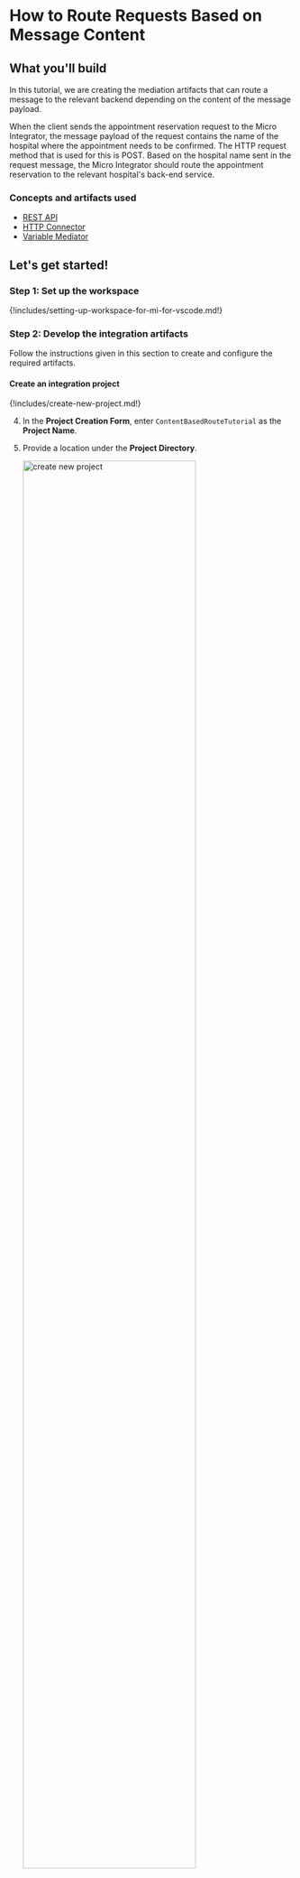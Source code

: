# How to Route Requests Based on Message Content

## What you'll build

In this tutorial, we are creating the mediation artifacts that can route a message to the relevant backend depending on the content of the message payload.

When the client sends the appointment reservation request to the Micro Integrator, the message payload of the request contains the name of the hospital where the appointment needs to be confirmed. The HTTP request method that is used for this is POST. Based on the hospital name sent in the request message, the Micro Integrator should route the appointment reservation to the relevant hospital's back-end service.

### Concepts and artifacts used

-   [REST API]({{base_path}}/reference/synapse-properties/rest-api-properties)
-   [HTTP Connector]({{base_path}}/reference/connectors/http-connector/http-connector-overview)
-   [Variable Mediator]({{base_path}}/reference/mediators/variable-mediator)

## Let's get started!

### Step 1: Set up the workspace

{!includes/setting-up-workspace-for-mi-for-vscode.md!}

### Step 2: Develop the integration artifacts

Follow the instructions given in this section to create and configure the required artifacts.

#### Create an integration project

{!includes/create-new-project.md!}

4. In the **Project Creation Form**, enter `ContentBasedRouteTutorial` as the **Project Name**.

5. Provide a location under the **Project Directory**.

     <a href="{{base_path}}/assets/img/learn/tutorials/message-routing/create-new-project.png"><img src="{{base_path}}/assets/img/learn/tutorials/message-routing/create-new-project.png" alt="create new project" width="80%"></a>

6. Click **Create**.

Once you click **Create**, the **Add Artifact** pane will be opened.

#### Create HTTP connections

In this tutorial, we have three hospital services hosted as the backend:

-   Grand Oak Community Hospital: `http://localhost:9090/grandoaks/`
-   Clemency Medical Center: `http://localhost:9090/clemency/`
-   Pine Valley Community Hospital: `http://localhost:9090/pinevalley/`

The request method is `POST` and the format of the request URL expected by the back-end services is as below.
`http://localhost:9090/grandoaks/categories/{category}/reserve`

Let's create three different HTTP connections for the above services.

1. Navigate to **MI Project Explorer**.

2. Click on **+ Add artifact**.

    <a href="{{base_path}}/assets/img/develop/create-artifacts/add-artifact-icon.png"><img src="{{base_path}}/assets/img/develop/create-artifacts/add-artifact-icon.png" alt="add artifact" width="40%"></a>

3. Click **+ View More** under **Create an Integration**.
4. Select **Connections** under **Other Artifacts** to open the **Connector Store Form**.

    <a href="{{base_path}}/assets/img/integrate/connectors/connections-artifact.png"><img src="{{base_path}}/assets/img/integrate/connectors/connections-artifact.png" alt="connections artifact" width="80%"></a>

5. Select **HTTP**.

    <a href="{{base_path}}/assets/img/learn/tutorials/message-routing/select-http.png"><img src="{{base_path}}/assets/img/learn/tutorials/message-routing/select-http.png" alt="select HTTP connection" width="80%"></a>

6. In the **Add New Connection** form, specify the following values to create the new HTTP connection.
     <table>
         <thead>
           <tr>
              <th>Property</th>
              <th>Value</th>
              <th>Description</th>
           </tr>
         </thead>
         <tbody>
           <tr>
              <td>Connection Name</td>
              <td><code>GrandOakConn</code></td>
              <td>The name of the connection.</td>
           </tr>
           <tr>
              <td>Base URL</td>
              <td>
                 <code>http://localhost:9090/grandoaks</code>
              </td>
              <td>The base of the request URL for the back-end service.</td>
           </tr>
         </tbody>
     </table>

7. Click **Add**.

8. Similarly, create the HTTP connections for the other two hospital services using the Base URLs given below:

    | Connection Name | Base URL                           |
    |-----------------|------------------------------------|
    | ClemencyConn    | `http://localhost:9090/clemency`   |
    | PineValleyConn  | `http://localhost:9090/pinevalley` |

You have now created the three connections for the hospital back-end services that will be used to make appointment reservations.

!!! Tip
    You can also create a single connection where the differentiation of the hospital name can be handled using a variable in the relative path of an operation. See the tutorial on [Exposing Several Services as a Single Service]({{base_path}}/learn/integration-tutorials/exposing-several-services-as-a-single-service).

    Using three different connections is advantageous when the back-end services are very different from one another and/or when there is a requirement to configure error handling differently for each of them.

#### Create a REST API

1. In the **MI Project Explorer** click on **+ Add artifact**.
2. Select **API** under **Create an Integration**.
3. Enter the details given below to create a new REST API.

    <table>
      <tr>
        <th>Property</th>
        <th>Value</th>
        <th>Description</th>
      </tr>
      <tr>
        <td>Name</td>
        <td><code>HealthcareAPI</code></td>
        <td>
          The name of the REST API.
        </td>
      </tr>
      <tr>
        <td>Context</td>
        <td><code>/healthcare</code></td>
        <td>
          Here you are anchoring the API in the <code>/healthcare</code> context. This will become part of the name of the generated URL used by the client when sending requests to the Healthcare service. For example, setting the context to <code>/healthcare</code> means that the API will only handle HTTP requests where the URL path starts with <code>http://host:port/healthcare</code>.
        </td>
      </tr>
    </table>                                                                   

    <a href="{{base_path}}/assets/img/learn/tutorials/message-routing/synapse-api-artifact.png"><img src="{{base_path}}/assets/img/learn/tutorials/message-routing/synapse-api-artifact.png" alt="Synapse API artifact" width="70%"></a>

4. Click **Create**.

5. On the Service Designer, click on the three dots (**⋮**) and then **Edit** to access the **Properties** of the default API resource.

    <a href="{{base_path}}/assets/img/learn/tutorials/message-routing/edit-icon-api-resource.png"><img src="{{base_path}}/assets/img/learn/tutorials/message-routing/edit-icon-api-resource.png" alt="Edit API resource" width="70%"></a>

6. Enter the following details:

    <table>
    <tr>
        <th>Property</th>
        <th>Description</th>
    </tr>
    <tr>
        <td>Resource Path</td>
        <td>
            <code>/categories/{category}/reserve</code>
        </td>
    </tr>
    <tr>
        <td>Methods</td>
        <td>
            <code>POST</code> 
        </td>
    </tr>
    </table>

    <a href="{{base_path}}/assets/img/integrate/tutorials/using-templates/edit-api-resource.png"><img src="{{base_path}}/assets/img/integrate/tutorials/using-templates/edit-api-resource.png" alt="edit API resource" width="30%"></a>

7. Click **Update**.

#### Define the mediation flow 

You can now start configuring the API resource.

1. Navigate to **MI Project Explorer** > **APIs** > **HealthcareAPI** > **/categories/{category}/reserve** to open the **Resource View**.

2. Click on the **+** icon to open the **Mediator Palette**. 

    <a href="{{base_path}}/assets/img/learn/tutorials/message-routing/open-palette.png"><img src="{{base_path}}/assets/img/learn/tutorials/message-routing/open-palette.png" alt="open palette" width="60%"></a>

3. Select the **Switch** mediator under **Mediators**.

4. In the **Add Switch Mediator** pane that appears, specify the following values.

    <table>
         <tr>
             <th>Property</th>
             <th>Description</th>
         </tr>
         <tr>
             <td>Expression</td>
             <td>
                 <p>The <strong>Expression</strong> field is where you specify the <a href="{{base_path}}/reference/synapse-properties/expressions">Synapse expression</a> used to extract the hospital name from the request payload.</p>
                 <p>Follow the steps given below to specify the expression:</p>
                 <ol>
                     <li>Click the <b>EX</b> button at the end of the <b>Value</b> field.</li>
                     <li>Enter <code>payload.hospital</code>.</li>
                 </ol>
             </td>
         </tr>
         <tr>
             <td>Cases</td>
             <td>
                <p>Use the <b>+ Add New Case</b> button to add each of the following case branches by setting the following Regex patterns:</p>
                <ol>
                    <li><code>grand oak community hospital</code></li>
                    <li><code>clemency medical center</code></li>
                    <li><code>pine valley community hospital</code></li>
                </ol>
            </td>
         </tr>
     </table>

5. Click **Add** to insert the Switch mediator to the integration flow.

6. Add a **Log** mediator to each case branch by clicking on the **+** icon in the respective case branch and selecting the **Log** mediator from the **Mediator Palette**. In the pane that appears, specify the following values.

    <table>
        <tr>
            <th></th>
            <th>Case 1 (grand oak community hospital)</th>
            <th>Case 2 (clemency medical center)</th>
            <th>Case 3 (pine valley community hospital)</th>
            <th>Default</th>
        </tr>
        <tr>
            <td>Log Category</td>
            <td><code>INFO</code></td>
            <td><code>INFO</code></td>
            <td><code>INFO</code></td>
            <td><code>ERROR</code></td>
        </tr>
        <tr>
            <td>Message</td>
            <td><code>Routing to: ${payload.hospital}</code></td>
            <td><code>Routing to: ${payload.hospital}</code></td>
            <td><code>Routing to: ${payload.hospital}</code></td>
            <td><code>Invalid hospital: ${payload.hospital}</code></td>
        </tr>
        <tr>
            <td>Description</td>
            <td><code>GrandOak Log</code></td>
            <td><code>Clemency Log</code></td>
            <td><code>PineValley Log</code></td>
            <td><code>Fault Log</code></td>
        </tr>
    </table>

    <a href="{{base_path}}/assets/img/learn/tutorials/message-routing/resource-view-after-log.png"><img src="{{base_path}}/assets/img/learn/tutorials/message-routing/resource-view-after-log.png" alt="Resource view after adding log" width="80%"></a>

    !!! Info
        You have now configured the Switch mediator to log the message `Routing to: <Hospital Name>` whenever a request is sent to this API resource. The request will then be routed to the relevant hospital back-end service based on the hospital name provided in the request payload.

        The default case of the Switch mediator handles invalid hospital requests. It logs the message `Invalid hospital: <Hospital Name>` for requests with an invalid or unrecognized hospital name.

7. Add an HTTP **POST** operation by clicking the **+** icon after the **Log** mediator in each case branch, except for the `default` branch. In the pane that appears, specify the following values.

    !!! Tip
        You can search for `post` in the **Mediator Palette** to quickly find the HTTP POST operation.

    <table>
        <thead>
            <tr>
                <th></th>
                <th>Case 1 (grand oak community hospital)</th>
                <th>Case 2 (clemency medical center)</th>
                <th>Case 3 (pine valley community hospital)</th>
            </tr>
        </thead>
        <tbody>
            <tr>
                <td>Connection</td>
                <td><code>GrandOakConn</code></td>
                <td><code>ClemencyConn</code></td>
                <td><code>PineValleyConn</code></td>
            </tr>
            <tr>
                <td>Relative Path</td>
                <td><code>/categories/\${params.pathParams.category}/reserve</code></td>
                <td><code>/categories/\${params.pathParams.category}/reserve</code></td>
                <td><code>/categories/\${params.pathParams.category}/reserve</code></td>
            </tr>
            <tr>
                <td>Response Variable Name</td>
                <td><code>hospital_res</code></td>
                <td><code>hospital_res</code></td>
                <td><code>hospital_res</code></td>
            </tr>
        </tbody>
    </table>

    !!! Note
        We will leave the rest of the configurations as defaults — that is, **Content Type** set to **JSON**, **Request Body** as `${payload}`, and **Overwrite Message Body** checked.

    <a href="{{base_path}}/assets/img/learn/tutorials/message-routing/http_post_grandoak.png"><img src="{{base_path}}/assets/img/learn/tutorials/message-routing/http_post_grandoak.png" alt="HTTP POST operation" width="30%"></a>

8. Add a **Respond** mediator right after the **Switch** mediator to return the response from the healthcare service back to the client.

    You have successfully created all the artifacts required to route messages to a back-end service based on the content of the request payload. 

    <a href="{{base_path}}/assets/img/learn/tutorials/message-routing/resource-view.png"><img src="{{base_path}}/assets/img/learn/tutorials/message-routing/resource-view.png" alt="Resource view" width="80%"></a>

### Step 3: Build and run the artifacts

Now that you have developed an integration using the Micro Integrator for the Visual Studio Code plugin, it's time to deploy the integration to the Micro Integrator server runtime.

Click the **Build and Run** icon located in the top right corner of VS Code.

<a href="{{base_path}}/assets/img/learn/tutorials/message-routing/build_and_run_btn.png"><img src="{{base_path}}/assets/img/learn/tutorials/message-routing/build_and_run_btn.png" alt="Build and Run" width="80%"></a>

### Step 4: Test the use case

Let's test the use case by sending a simple client request that invokes the service.

#### Start the back-end service

1. Download the JAR file of the back-end service from [here](https://github.com/wso2-docs/WSO2_EI/blob/master/Back-End-Service/Hospital-Service-JDK11-2.0.0.jar).
2. Open a terminal, and navigate to the location where you saved the back-end service.
3. Execute the following command to start the service:

    ```bash
    java -jar Hospital-Service-JDK11-2.0.0.jar
    ```

#### Send the client request

Now, let's test the integration service. For that, you can use the inbuilt try-it functionality in the MI for VS Code extension.

When you run the integration artifact as in [Step 3](#step-3-build-and-run-the-artifacts), the **Runtime Services** interface is opened up. You can see all the available services.

Select the `HealthcareAPI` you have developed and test the resource using the following category and payload.

<table>
    <tr>
        <th>Category</th>
        <td>
            <code>surgery</code> 
        </td>
    </tr>
    <tr>
        <th>Payload</th>
        <td>
        <div>
            <code>
            {
                "patient": {
                "name": "John Doe",
                "dob": "1940-03-19",
                "ssn": "234-23-525",
                "address": "California",
                "phone": "8770586755",
                "email": "johndoe@gmail.com"
                },
                "doctor": "thomas collins",
                "hospital_id": "grandoaks",
                "hospital": "grand oak community hospital",
                "appointment_date": "2025-04-02"
            }
            </code>
        </div></br>
        This JSON payload contains details of the appointment reservation, which includes patient details, doctor, hospital, and data of appointment.
    </tr>
</table>

<a href="{{base_path}}/assets/img/learn/tutorials/message-routing/try_out.png"><img src="{{base_path}}/assets/img/learn/tutorials/message-routing/try_out.png" alt="Try Out" width="80%"></a>

Optionally, you can use [Postman](https://www.postman.com/downloads/) or [cURL](https://curl.haxx.se/) to send the request. You can refer to the following request information.
    
<table>
    <tr>
        <th>Method</th>
        <td>
            <code>POST</code> 
        </td>
    </tr>
    <tr>
        <th>Headers</th>
        <td>
            <code>Content-Type=application/json</code>
        </td>
    </tr>
    <tr>
        <th>URL</th>
        <td><code>http://localhost:8290/healthcare/categories/surgery/reserve</code></br></br>
                The URI-Template format that is used in this URL was defined when creating the API resource:
        <code>http://host:port/categories/{category}/reserve</code>
        </td>
    </tr>
    <tr>
        <th>Body</th>
        <td>
        <div>
            <code>
            {
                "patient": {
                "name": "John Doe",
                "dob": "1940-03-19",
                "ssn": "234-23-525",
                "address": "California",
                "phone": "8770586755",
                "email": "johndoe@gmail.com"
                },
                "doctor": "thomas collins",
                "hospital_id": "grandoaks",
                "hospital": "grand oak community hospital",
                "appointment_date": "2025-04-02"
            }
            </code>
        </div>
    </tr>
</table>

#### Analyze the response

You will see the following response received to your <b>HTTP Client</b>:

```json
{
  "appointmentNumber": 1,
  "doctor": {
    "name": "thomas collins",
    "hospital": "grand oak community hospital",
    "category": "surgery",
    "availability": "9.00 a.m - 11.00 a.m",
    "fee": 7000
  },
  "patient": {
    "name": "John Doe",
    "dob": "1940-03-19",
    "ssn": "234-23-525",
    "address": "California",
    "phone": "8770586755",
    "email": "johndoe@gmail.com"
  },
  "fee": 7000,
  "confirmed": false
}
```

Now, check the **Output** tab in VS Code. You should see a message similar to the following: `INFO {LogMediator} - {api:HealthcareAPI POST /healthcare/categories/surgery/reserve} Routing to: grand oak community hospital`.

This message is printed by the **Log** mediator when the client request is routed to the appropriate backend using the **Switch** mediator.

You have successfully completed this tutorial and learned how requests received by the Micro Integrator can be routed to the relevant backend using the **Switch** mediator.
